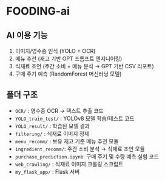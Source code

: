# FOODING-ai

## AI 이용 기능
1. 이미지/영수증 인식 (YOLO + OCR)
2. 메뉴 추천 (재고 기반 GPT 프롬프트 엔지니어링)
3. 식재료 조언 (주간 소비 + 메뉴 분석 → GPT 기반 CSV 리포트)
4. 구매 주기 예측 (RandomForest 머신러닝 모델)

## 폴더 구조
- `OCR/`              : 영수증 OCR → 텍스트 추출 코드  
- `YOLO_train_test/`  : YOLOv8 모델 학습/테스트 코드  
- `YOLO_result/`      : 학습된 모델 결과 
- `filtering/`        : 식재료 이미지 정제  
- `menu_recomm/`      : 보유 재고 기준 메뉴 추천 모듈  
- `ingredient_recomm/`: 주간 소비 분석 → 식재료 조언 모듈  
- `purchase_prediction.ipynb`: 구매 주기 및 수량 예측 실험 코드
- `web_crawling/`     : 식재료 이미지 크롤링 스크립트  
- `my_flask_app/`     : Flask 서버  
